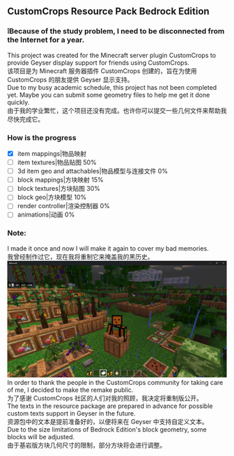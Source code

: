 ## CustomCrops Resource Pack Bedrock Edition 

### ❕Because of the study problem, I need to be disconnected from the Internet for a year.  

This project was created for the Minecraft server plugin CustomCrops to provide Geyser display support for friends using CustomCrops.  
该项目是为 Minecraft 服务器插件 CustomCrops 创建的，旨在为使用 CustomCrops 的朋友提供 Geyser 显示支持。   
Due to my busy academic schedule, this project has not been completed yet. Maybe you can submit some geometry files to help me get it done quickly.  
由于我的学业繁忙，这个项目还没有完成。也许你可以提交一些几何文件来帮助我尽快完成它。  

### How is the progress
- [x] item mappings|物品映射
- [ ] item textures|物品贴图 50%
- [ ] 3d item geo and attachables|物品模型与连接文件 0%
- [ ] block mappings|方块映射 15%
- [ ] block textures|方块贴图 30%
- [ ] block geo|方块模型 10%
- [ ] render controller|渲染控制器 0%
- [ ] animations|动画 0%

### Note:
I made it once and now I will make it again to cover my bad memories.  
我曾经制作过它，现在我将重制它来掩盖我的黑历史。  
![](https://github.com/SeaOrangejuice/CustomCropsBE/blob/main/IMG_2617.png)
In order to thank the people in the CustomCrops community for taking care of me, I decided to make the remake public.  
为了感谢 CustomCrops 社区的人们对我的照顾，我决定将重制版公开。  
The texts in the resource package are prepared in advance for possible custom texts support in Geyser in the future.  
资源包中的文本是提前准备好的，以便将来在 Geyser 中支持自定义文本。  
Due to the size limitations of Bedrock Edition's block geometry, some blocks will be adjusted.  
由于基岩版方块几何尺寸的限制，部分方块将会进行调整。  
